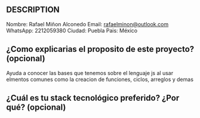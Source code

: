 ## DESCRIPTION

Nombre: Rafael Miñon Alconedo
Email: rafaelminon@outlook.com
WhatsApp: 2212059380
Ciudad: Puebla
Pais: México

## ¿Como explicarias el proposito de este proyecto? (opcional)

Ayuda a conocer las bases que tenemos sobre el lenguaje js al usar elmentos comunes como la creacion de funciones, ciclos, arreglos y demas

## ¿Cuál es tu stack tecnológico preferido? ¿Por qué? (opcional)

